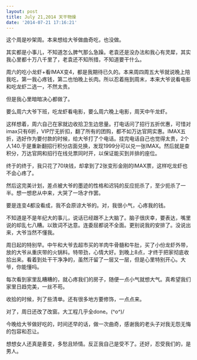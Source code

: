 ```yaml
---
layout: post
title: July 21,2014 天干物燥
date: '2014-07-21 17:16:21'
---
```



这个周是吵架周。本来想给大爷做曲奇吃，也没做。

其实都是小事儿，不知道怎么脾气那么急躁。老袁还是没办法和我心有灵犀，其实我心里都十万八千里了，老袁还不知所措，不知道要干什么。

周六的吃小龙虾+看IMAX变4，都是我期待已久的。本来周四周五大爷就说晚上陪我吃，第一我心疼钱，第二也怕晚上长肉。所以忍着拖到周末，本来大爷说看电影和吃龙虾二选一，不然太贵。

但是我心里暗暗决心都做了。

要么周六大爷下班，吃龙虾看电影，要么周六晚上电影，周天中午龙虾。

这样想着，周六自己在家就边收拾卫生边思量。打电话问了招行五折优惠，可惜对imax只有6折，VIP厅无折扣，翻了所有的团购，都不如万达官网实惠。IMAX五折，选好作为要付款的时候，给大爷打了个电话。挂完电话自己也觉得太贵，2个人140.于是重新翻招行积分店面兑换，发现1999分可以兑一张IMAX。然后就是查积分，万达官网和招行在线兑票同时开，以保证能买到并排的座位。

终于的终于，我只花了70块钱，却拿到了2张变形金刚的IMAX票，这样吃龙虾也不会心疼了。

然后这完美计划，差点被大爷的墨迹的性格和迟钝的反应扼杀了，至少扼杀了一半。想一想悲从中来，大哭了一场才作罢。

要是连变4都没看成，我不会原谅大爷的。对，我很小气，心疼我的钱。

不知道是不是年纪大的事儿，说话已经跟不上大脑了。脑子很庆幸，要表达，嘴里说的却乱七八糟。以致词不达意。连委屈都说不全面。更别说我的安排了。没说出来，大爷当然不懂我。

周日起的特别早。中午和大爷去超市买的羊肉牛骨髓和牛肚，买了小份龙虾外带，放的大爷从重庆带的火锅料。特带劲，心情大好。到晚上8点，才终于把家彻底收拾出来。看着到处干干净净的，虽然汗留了一层又一层，但是心里特别开心。大爷，你能懂吗。

每次看到家里乱糟糟的，就心疼我们的房子，随便一点小气就想大气。真希望我们家里日趋完美，一丝不苟。

收拾的时候，列了些清单。还有很多地方要修饰，一点点来。

对了，周日还改了改窗。大工程几乎全done。\(^o^)/

今晚给大爷做好吃的，时间还早的话，做一次曲奇，感谢我的老头子对我无怨无悔的包容和忍让。

想想女人还真是善变，多愁且矫情。反正我自己是受不了。还好，忍受我们的，是男人。

 


